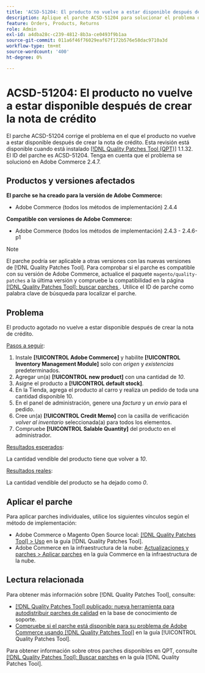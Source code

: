 ```yaml
---
title: 'ACSD-51204: El producto no vuelve a estar disponible después de crear la nota de crédito'
description: Aplique el parche ACSD-51204 para solucionar el problema de Adobe Commerce en el que el producto no vuelve a estar disponible después de crear la nota de crédito.
feature: Orders, Products, Returns
role: Admin
exl-id: a4dba28c-c239-4812-8b3a-ce0493f9b1aa
source-git-commit: 011a6f46f76029eaf67f172b576e58dac9710a3d
workflow-type: tm+mt
source-wordcount: '400'
ht-degree: 0%

---
```


# ACSD-51204: El producto no vuelve a estar disponible después de crear la nota de crédito

El parche ACSD-51204 corrige el problema en el que el producto no vuelve a estar disponible después de crear la nota de crédito. Esta revisión está disponible cuando está instalado [[!DNL Quality Patches Tool (QPT)]](https://experienceleague.adobe.com/en/docs/commerce-operations/tools/quality-patches-tool/quality-patches-tool-to-self-serve-quality-patches) 1.1.32. El ID del parche es ACSD-51204. Tenga en cuenta que el problema se solucionó en Adobe Commerce 2.4.7.

## Productos y versiones afectados

**El parche se ha creado para la versión de Adobe Commerce:**

* Adobe Commerce (todos los métodos de implementación) 2.4.4

**Compatible con versiones de Adobe Commerce:**

* Adobe Commerce (todos los métodos de implementación) 2.4.3 - 2.4.6-p1

>[!NOTE]
>
>El parche podría ser aplicable a otras versiones con las nuevas versiones de [!DNL Quality Patches Tool]. Para comprobar si el parche es compatible con su versión de Adobe Commerce, actualice el paquete `magento/quality-patches` a la última versión y compruebe la compatibilidad en la página [[!DNL Quality Patches Tool]: buscar parches ](<https://experienceleague.adobe.com/tools/commerce-quality-patches/index.html>). Utilice el ID de parche como palabra clave de búsqueda para localizar el parche.

## Problema

El producto agotado no vuelve a estar disponible después de crear la nota de crédito.

<u>Pasos a seguir</u>:

1. Instale **[!UICONTROL Adobe Commerce]** y habilite **[!UICONTROL Inventory Management Module]** solo con *origen* y *existencias* predeterminados.
1. Agregar un(a) **[!UICONTROL new product]** con una cantidad de *10*.
1. Asigne el producto a **[!UICONTROL default stock]**.
1. En la Tienda, agrega el producto al carro y realiza un pedido de toda una cantidad disponible 10.
1. En el panel de administración, genere una *factura* y un *envío* para el pedido.
1. Cree un(a) **[!UICONTROL Credit Memo]** con la casilla de verificación *volver al inventario* seleccionada(a) para todos los elementos.
1. Compruebe **[!UICONTROL Salable Quantity]** del producto en el administrador.

<u>Resultados esperados</u>:

La cantidad vendible del producto tiene que volver a *10*.

<u>Resultados reales</u>:

La cantidad vendible del producto se ha dejado como *0*.

## Aplicar el parche

Para aplicar parches individuales, utilice los siguientes vínculos según el método de implementación:

* Adobe Commerce o Magento Open Source local: [[!DNL Quality Patches Tool] > Uso](/help/tools/quality-patches-tool/usage.md) en la guía [!DNL Quality Patches Tool].
* Adobe Commerce en la infraestructura de la nube: [Actualizaciones y parches > Aplicar parches](https://experienceleague.adobe.com/docs/commerce-cloud-service/user-guide/develop/upgrade/apply-patches.html) en la guía Commerce en la infraestructura de la nube.

## Lectura relacionada

Para obtener más información sobre [!DNL Quality Patches Tool], consulte:

* [[!DNL Quality Patches Tool] publicado: nueva herramienta para autodistribuir parches de calidad](https://experienceleague.adobe.com/en/docs/commerce-operations/tools/quality-patches-tool/quality-patches-tool-to-self-serve-quality-patches) en la base de conocimiento de soporte.
* [Compruebe si el parche está disponible para su problema de Adobe Commerce usando [!DNL Quality Patches Tool]](/help/tools/quality-patches-tool/patches-available-in-qpt/check-patch-for-magento-issue-with-magento-quality-patches.md) en la guía [!UICONTROL Quality Patches Tool].


Para obtener información sobre otros parches disponibles en QPT, consulte [[!DNL Quality Patches Tool]: Buscar parches](<https://experienceleague.adobe.com/tools/commerce-quality-patches/index.html>) en la guía [!DNL Quality Patches Tool].
